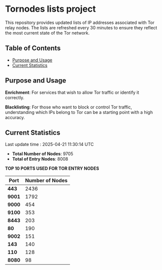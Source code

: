 # Tornodes lists project

This repository provides updated lists of IP addresses associated with Tor relay nodes. The lists are refreshed every 30 minutes to ensure they reflect the most current state of the Tor network.

## Table of Contents

- [Purpose and Usage](#purpose-and-usage)
- [Current Statistics](#current-statistics)


## Purpose and Usage

**Enrichment**: For services that wish to allow Tor traffic or identify it correctly.

**Blacklisting**: For those who want to block or control Tor traffic, understanding which IPs belong to Tor can be a starting point with a high accuracy.

## Current Statistics

Last update time : 2025-04-21 11:30:14 UTC

- **Total Number of Nodes**: 9705
- **Total of Entry Nodes**: 8008

**TOP 10 PORTS USED FOR TOR ENTRY NODES**

| **Port** | **Number of Nodes** |
|------|-----------------|
| **443**   | 2436  |
| **9001**   | 1792  |
| **9000**   | 454  |
| **9100**   | 353  |
| **8443**   | 203  |
| **80**   | 190  |
| **9002**   | 151  |
| **143**   | 140  |
| **110**   | 128  |
| **8080**   | 98  |

